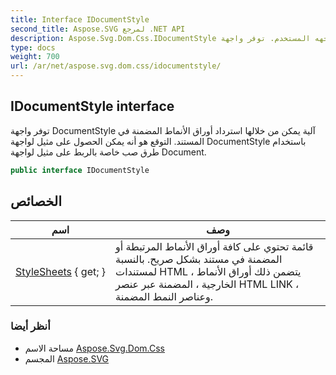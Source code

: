 ```yaml
---
title: Interface IDocumentStyle
second_title: Aspose.SVG لمرجع .NET API
description: Aspose.Svg.Dom.Css.IDocumentStyle واجهه المستخدم. توفر واجهة DocumentStyle آلية يمكن من خلالها استرداد أوراق الأنماط المضمنة في المستند. التوقع هو أنه يمكن الحصول على مثيل لواجهة DocumentStyle باستخدام طرق صب خاصة بالربط على مثيل لواجهة Document.
type: docs
weight: 700
url: /ar/net/aspose.svg.dom.css/idocumentstyle/
---
```

## IDocumentStyle interface

توفر واجهة DocumentStyle آلية يمكن من خلالها استرداد أوراق الأنماط المضمنة في المستند. التوقع هو أنه يمكن الحصول على مثيل لواجهة DocumentStyle باستخدام طرق صب خاصة بالربط على مثيل لواجهة Document.

```csharp
public interface IDocumentStyle
```

## الخصائص

| اسم | وصف |
| --- | --- |
| [StyleSheets](../../aspose.svg.dom.css/idocumentstyle/stylesheets/) { get; } | قائمة تحتوي على كافة أوراق الأنماط المرتبطة أو المضمنة في مستند بشكل صريح. بالنسبة لمستندات HTML ، يتضمن ذلك أوراق الأنماط الخارجية ، المضمنة عبر عنصر HTML LINK ، وعناصر النمط المضمنة. |

### أنظر أيضا

* مساحة الاسم [Aspose.Svg.Dom.Css](../../aspose.svg.dom.css/)
* المجسم [Aspose.SVG](../../)


